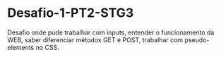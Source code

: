 # Desafio-1-PT2-STG3
Desafio onde pude trabalhar com inputs, entender o funcionamento da WEB, saber diferenciar métodos GET e POST, trabalhar com pseudo-elements no CSS.
